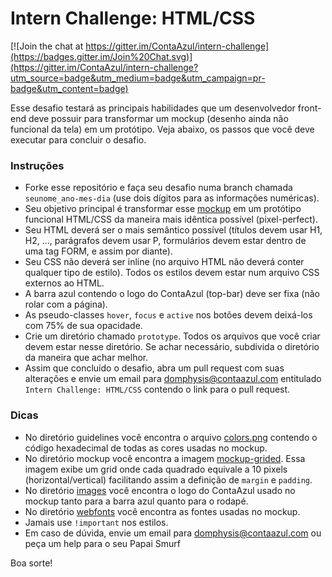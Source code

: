 # Intern Challenge: HTML/CSS #

[![Join the chat at https://gitter.im/ContaAzul/intern-challenge](https://badges.gitter.im/Join%20Chat.svg)](https://gitter.im/ContaAzul/intern-challenge?utm_source=badge&utm_medium=badge&utm_campaign=pr-badge&utm_content=badge)

Esse desafio testará as principais habilidades que um desenvolvedor front-end deve possuir para transformar um mockup (desenho ainda não funcional da tela) em um protótipo.
Veja abaixo, os passos que você deve executar para concluir o desafio.

### Instruções ###

- Forke esse repositório e faça seu desafio numa branch chamada ```seunome_ano-mes-dia``` (use dois dígitos para as informações numéricas).
- Seu objetivo principal é transformar esse [mockup](https://github.com/ContaAzul/intern-challenge/blob/master/mockup/mockup.png) em um protótipo funcional HTML/CSS da maneira mais idêntica possível (pixel-perfect).
- Seu HTML deverá ser o mais semântico possível (títulos devem usar H1, H2, ..., parágrafos devem usar P, formulários devem estar dentro de uma tag FORM, e assim por diante).
- Seu CSS não deverá ser inline (no arquivo HTML não deverá conter qualquer tipo de estilo). Todos os estilos devem estar num arquivo CSS externos ao HTML.
- A barra azul contendo o logo do ContaAzul (top-bar) deve ser fixa (não rolar com a página).
- As pseudo-classes ```hover```, ```focus``` e ```active``` nos botões devem deixá-los com 75% de sua opacidade.
- Crie um diretório chamado ```prototype```. Todos os arquivos que você criar devem estar nesse diretório. Se achar necessário, subdivida o diretório da maneira que achar melhor.
- Assim que concluído o desafio, abra um pull request com suas alterações e envie um email para [domphysis@contaazul.com](mailto:domphysis@contaazul.com) entitulado ```Intern Challenge: HTML/CSS``` contendo o link para o pull request.

### Dicas ###

- No diretório guidelines você encontra o arquivo [colors.png](https://github.com/ContaAzul/intern-challenge/blob/master/guidelines/colors.png) contendo o código hexadecimal de todas as cores usadas no mockup.
- No diretório mockup você encontra a imagem [mockup-grided](https://github.com/ContaAzul/intern-challenge/blob/master/mockup/mockup-grided.png). Essa imagem exibe um grid onde cada quadrado equivale a 10 pixels (horizontal/vertical) facilitando assim a definição de ```margin``` e ```padding```.
- No diretório [images](https://github.com/ContaAzul/intern-challenge/tree/master/images) você encontra o logo do ContaAzul usado no mockup tanto para a barra azul quanto para o rodapé.
- No diretório [webfonts](https://github.com/ContaAzul/intern-challenge/tree/master/webfonts) você encontra as fontes usadas no mockup.
- Jamais use ```!important``` nos estilos.
- Em caso de dúvida, envie um email para [domphysis@contaazul.com](mailto:domphysis@contaazul.com) ou peça um help para o seu Papai Smurf


Boa sorte!
